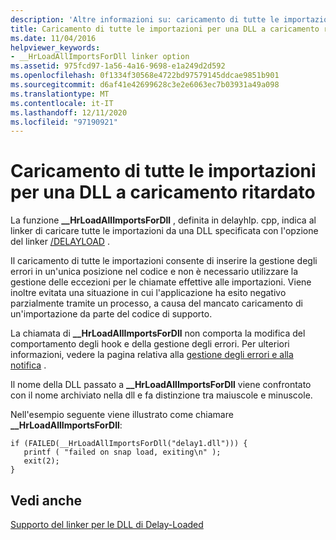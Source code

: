```yaml
---
description: 'Altre informazioni su: caricamento di tutte le importazioni per una DLL di Delay-Loaded'
title: Caricamento di tutte le importazioni per una DLL a caricamento ritardato
ms.date: 11/04/2016
helpviewer_keywords:
- __HrLoadAllImportsForDll linker option
ms.assetid: 975fcd97-1a56-4a16-9698-e1a249d2d592
ms.openlocfilehash: 0f1334f30568e4722bd97579145ddcae9851b901
ms.sourcegitcommit: d6af41e42699628c3e2e6063ec7b03931a49a098
ms.translationtype: MT
ms.contentlocale: it-IT
ms.lasthandoff: 12/11/2020
ms.locfileid: "97190921"
---
```

# <a name="loading-all-imports-for-a-delay-loaded-dll"></a>Caricamento di tutte le importazioni per una DLL a caricamento ritardato

La funzione **__HrLoadAllImportsForDll** , definita in delayhlp. cpp, indica al linker di caricare tutte le importazioni da una DLL specificata con l'opzione del linker [/DELAYLOAD](delayload-delay-load-import.md) .

Il caricamento di tutte le importazioni consente di inserire la gestione degli errori in un'unica posizione nel codice e non è necessario utilizzare la gestione delle eccezioni per le chiamate effettive alle importazioni. Viene inoltre evitata una situazione in cui l'applicazione ha esito negativo parzialmente tramite un processo, a causa del mancato caricamento di un'importazione da parte del codice di supporto.

La chiamata di **__HrLoadAllImportsForDll** non comporta la modifica del comportamento degli hook e della gestione degli errori. Per ulteriori informazioni, vedere la pagina relativa alla [gestione degli errori e alla notifica](error-handling-and-notification.md) .

Il nome della DLL passato a **__HrLoadAllImportsForDll** viene confrontato con il nome archiviato nella dll e fa distinzione tra maiuscole e minuscole.

Nell'esempio seguente viene illustrato come chiamare **__HrLoadAllImportsForDll**:

```
if (FAILED(__HrLoadAllImportsForDll("delay1.dll"))) {
   printf ( "failed on snap load, exiting\n" );
   exit(2);
}
```

## <a name="see-also"></a>Vedi anche

[Supporto del linker per le DLL di Delay-Loaded](linker-support-for-delay-loaded-dlls.md)
